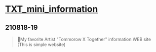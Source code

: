 # [TXT_mini_information](https://azure-553.github.io/TXT_mini_information)
## 210818-19

> 💙My favorite Artist "Tommorow X Together" information WEB site
(This is simple website)

